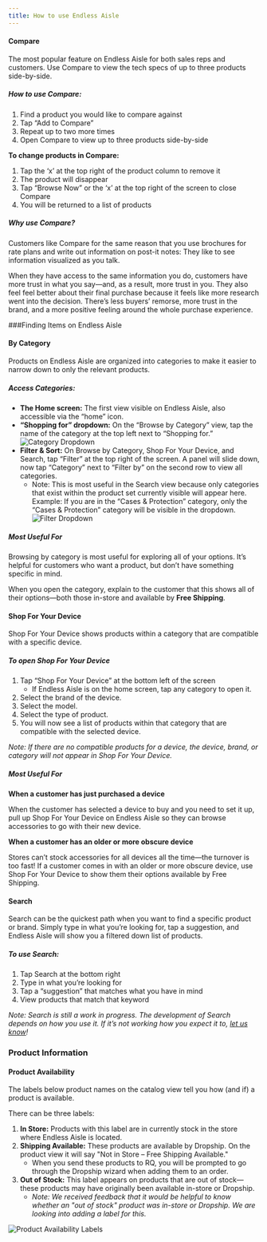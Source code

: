 ```yaml
---
title: How to use Endless Aisle
---
```


#### Compare

The most popular feature on Endless Aisle for both sales reps and customers. Use Compare to view the tech specs of up to three products side-by-side.

##### How to use Compare:
1. Find a product you would like to compare against
2. Tap “Add to Compare”
3. Repeat up to two more times
4. Open Compare to view up to three products side-by-side

**To change products in Compare:**
1. Tap the ‘x’ at the top right of the product column to remove it
2. The product will disappear
3. Tap “Browse Now” or the ‘x’ at the top right of the screen to close Compare
4. You will be returned to a list of products

##### Why use Compare?

Customers like Compare for the same reason that you use brochures for rate plans and write out information on post-it notes: They like to see information visualized as you talk.

When they have access to the same information you do, customers have more trust in what you say—and, as a result, more trust in you. They also feel feel better about their final purchase because it feels like more research went into the decision. There’s less buyers’ remorse, more trust in the brand, and a more positive feeling around the whole purchase experience.

###Finding Items on Endless Aisle

#### By Category

Products on Endless Aisle are organized into categories to make it easier to narrow down to only the relevant products.

##### Access Categories:
* **The Home screen:** The first view visible on Endless Aisle, also accessible via the “home” icon.
* **“Shopping for” dropdown:** On the “Browse by Category” view, tap the name of the category at the top left next to “Shopping for.” ![Category Dropdown](/images/category-dropdown.jpg "Category Dropdown")
* **Filter & Sort:** On Browse by Category, Shop For Your Device, and Search, tap “Filter” at the top right of the screen. A panel will slide down, now tap “Category” next to “Filter by” on the second row to view all categories.
    * Note: This is most useful in the Search view because only categories that exist within the product set currently visible will appear here. Example: If you are in the “Cases & Protection” category, only the “Cases & Protection” category will be visible in the dropdown.
![Filter Dropdown](/images/filter-dropdown.jpg "Filter Dropdown")

##### Most Useful For

Browsing by category is most useful for exploring all of your options. It’s helpful for customers who want a product, but don’t have something specific in mind.

When you open the category, explain to the customer that this shows all of their options—both those in-store and available by **Free Shipping**.

#### Shop For Your Device

Shop For Your Device shows products within a category that are compatible with a specific device.

##### To open Shop For Your Device
1. Tap “Shop For Your Device” at the bottom left of the screen
    * If Endless Aisle is on the home screen, tap any category to open it.
2. Select the brand of the device.
3. Select the model.
4. Select the type of product.
5. You will now see a list of products within that category that are compatible with the selected device.

_Note: If there are no compatible products for a device, the device, brand, or category will not appear in Shop For Your Device._

##### Most Useful For

**When a customer has just purchased a device**

When the customer has selected a device to buy and you need to set it up, pull up Shop For Your Device on Endless Aisle so they can browse accessories to go with their new device.

**When a customer has an older or more obscure device**

Stores can’t stock accessories for all devices all the time—the turnover is too fast! If a customer comes in with an older or more obscure device, use Shop For Your Device to show them their options available by Free Shipping.

#### Search

Search can be the quickest path when you want to find a specific product or brand. Simply type in what you’re looking for, tap a suggestion, and Endless Aisle will show you a filtered down list of products.

##### To use Search:
1. Tap Search at the bottom right
2. Type in what you’re looking for
3. Tap a “suggestion” that matches what you have in mind
4. View products that match that keyword

_Note: Search is still a work in progress. The development of Search depends on how you use it. If it’s not working how you expect it to, [let us know](mailto:pilot.support@iqmetrix.com)!_

### Product Information

#### Product Availability

The labels below product names on the catalog view tell you how (and if) a product is available.

There can be three labels:
1. **In Store:** Products with this label are in currently stock in the store where Endless Aisle is located.
2. **Shipping Available:** These products are available by Dropship. On the product view it will say "Not in Store – Free Shipping Available."
    * When you send these products to RQ, you will be prompted to go through the Dropship wizard when adding them to an order.
3. **Out of Stock:** This label appears on products that are out of stock—these products may have originally been available in-store or Dropship.
    * _Note: We received feedback that it would be helpful to know whether an "out of stock" product was in-store or Dropship. We are looking into adding a label for this._

![Product Availability Labels](/images/product-availability.jpg "Product Availability Labels")